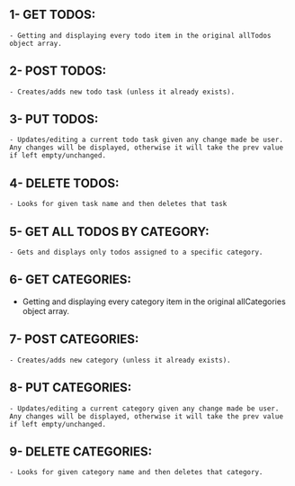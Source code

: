 ## 1- GET TODOS:
    - Getting and displaying every todo item in the original allTodos object array.

## 2- POST TODOS:
    - Creates/adds new todo task (unless it already exists).

## 3- PUT TODOS:
    - Updates/editing a current todo task given any change made be user. Any changes will be displayed, otherwise it will take the prev value if left empty/unchanged.

## 4- DELETE TODOS:
    - Looks for given task name and then deletes that task



## 5- GET ALL TODOS BY CATEGORY:
    - Gets and displays only todos assigned to a specific category.


## 6- GET CATEGORIES:
 - Getting and displaying every category item in the original allCategories object array.

## 7- POST CATEGORIES:
    - Creates/adds new category (unless it already exists).

## 8- PUT CATEGORIES:
    - Updates/editing a current category given any change made be user. Any changes will be displayed, otherwise it will take the prev value if left empty/unchanged.

## 9- DELETE CATEGORIES:
    - Looks for given category name and then deletes that category.